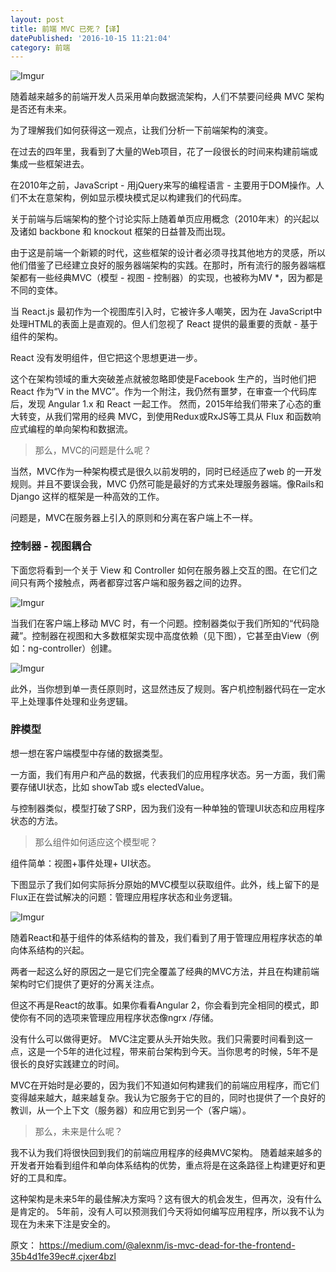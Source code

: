 ```yaml
---
layout: post
title: 前端 MVC 已死？【译】
datePublished: '2016-10-15 11:21:04'
category: 前端
---
```


![Imgur](http://i.imgur.com/WbnC687.png)

随着越来越多的前端开发人员采用单向数据流架构，人们不禁要问经典 MVC 架构是否还有未来。

为了理解我们如何获得这一观点，让我们分析一下前端架构的演变。


在过去的四年里，我看到了大量的Web项目，花了一段很长的时间来构建前端或集成一些框架进去。

在2010年之前，JavaScript - 用jQuery来写的编程语言 - 主要用于DOM操作。人们不太在意架构，例如显示模块模式足以构建我们的代码库。

关于前端与后端架构的整个讨论实际上随着单页应用概念（2010年末）的兴起以及诸如 backbone 和 knockout 框架的日益普及而出现。

由于这是前端一个新颖的时代，这些框架的设计者必须寻找其他地方的灵感，所以他们借鉴了已经建立良好的服务器端架构的实践。在那时，所有流行的服务器端框架都有一些经典MVC（模型 - 视图 - 控制器）的实现，也被称为MV *，因为都是不同的变体。

当 React.js 最初作为一个视图库引入时，它被许多人嘲笑，因为在 JavaScript中处理HTML的表面上是直观的。但人们忽视了 React 提供的最重要的贡献 - 基于组件的架构。

React 没有发明组件，但它把这个思想更进一步。

这个在架构领域的重大突破差点就被忽略即使是Facebook 生产的，当时他们把 React 作为“V in the MVC”。作为一个附注，我仍然有噩梦，在审查一个代码库后，发现 Angular 1.x 和 React 一起工作。
然而，2015年给我们带来了心态的重大转变，从我们常用的经典 MVC，到使用Redux或RxJS等工具从 Flux 和函数响应式编程的单向架构和数据流。

> 那么，MVC的问题是什么呢？

当然，MVC作为一种架构模式是很久以前发明的，同时已经适应了web 的一开发规则。并且不要误会我，MVC 仍然可能是最好的方式来处理服务器端。像Rails和 Django 这样的框架是一种高效的工作。

问题是，MVC在服务器上引入的原则和分离在客户端上不一样。

### 控制器 - 视图耦合

下面您将看到一个关于 View 和 Controller 如何在服务器上交互的图。在它们之间只有两个接触点，两者都穿过客户端和服务器之间的边界。

![Imgur](http://i.imgur.com/UR63AeC.png)

当我们在客户端上移动 MVC 时，有一个问题。控制器类似于我们所知的“代码隐藏”。控制器在视图和大多数框架实现中高度依赖（见下图），它甚至由View（例如：ng-controller）创建。

![Imgur](http://i.imgur.com/a32Bget.png)

此外，当你想到单一责任原则时，这显然违反了规则。客户机控制器代码在一定水平上处理事件处理和业务逻辑。

### 胖模型

想一想在客户端模型中存储的数据类型。   

一方面，我们有用户和产品的数据，代表我们的应用程序状态。另一方面，我们需要存储UI状态，比如 showTab 或s electedValue。

与控制器类似，模型打破了SRP，因为我们没有一种单独的管理UI状态和应用程序状态的方法。

> 那么组件如何适应这个模型呢？

组件简单：视图+事件处理+ UI状态。

下图显示了我们如何实际拆分原始的MVC模型以获取组件。此外，线上留下的是Flux正在尝试解决的问题：管理应用程序状态和业务逻辑。

![Imgur](http://i.imgur.com/RpAgxiC.png)

随着React和基于组件的体系结构的普及，我们看到了用于管理应用程序状态的单向体系结构的兴起。

两者一起这么好的原因之一是它们完全覆盖了经典的MVC方法，并且在构建前端架构时它们提供了更好的分离关注点。

但这不再是React的故事。如果你看看Angular 2，你会看到完全相同的模式，即使你有不同的选项来管理应用程序状态像ngrx /存储。

没有什么可以做得更好。 MVC注定要从头开始失败。我们只需要时间看到这一点，这是一个5年的进化过程，带来前台架构到今天。当你思考的时候，5年不是很长的良好实践建立的时间。

MVC在开始时是必要的，因为我们不知道如何构建我们的前端应用程序，而它们变得越来越大，越来越复杂。我认为它服务于它的目的，同时也提供了一个良好的教训，从一个上下文（服务器）和应用它到另一个（客户端）。

> 那么，未来是什么呢？

我不认为我们将很快回到我们的前端应用程序的经典MVC架构。
随着越来越多的开发者开始看到组件和单向体系结构的优势，重点将是在这条路径上构建更好和更好的工具和库。

这种架构是未来5年的最佳解决方案吗？这有很大的机会发生，但再次，没有什么是肯定的。 5年前，没有人可以预测我们今天将如何编写应用程序，所以我不认为现在为未来下注是安全的。

原文： https://medium.com/@alexnm/is-mvc-dead-for-the-frontend-35b4d1fe39ec#.cjxer4bzl